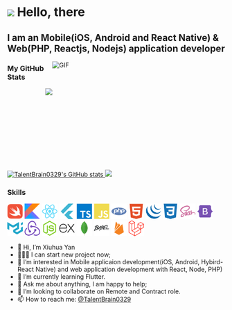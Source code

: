 <img src="https://media.giphy.com/media/hvRJCLFzcasrR4ia7z/giphy.gif" width="25px"> Hello, there 
===============================
I am an Mobile(iOS, Android and React Native) & Web(PHP, Reactjs, Nodejs) application developer
---------------


<img align="right" alt="GIF" src="https://github.com/TalentBrain0329/TalentBrain0329//main/assets/images/image.gif?raw=true" width="400" height="250" />

### My GitHub Stats

<a href="http://www.github.com/TalentBrain0329">
<!--  <img align="left" src="https://bad-apple-github-readme.vercel.app/api?show_bg=1&username=TalentBrain0329&theme=vue" /> -->
 <img align="right" src="https://github-profile-trophy.vercel.app/?username=TalentBrain0329&theme=flat&title=Stars,Followers,Commit,MultiLanguage&margin-w=5&row=2&column=2">
 
 <img src="https://github-readme-stats.vercel.app/api?username=TalentBrain0329&show_icons=false&hide=&count_private=true&title_color=0891b2&text_color=ffffff&icon_color=0891b2&bg_color=1c1917&hide_border=true&show_icons=true" alt="TalentBrain0329's GitHub stats" />

<img src="https://github-readme-streak-stats.herokuapp.com/?user=TalentBrain0329&stroke=ffffff&background=1c1917&ring=0891b2&fire=0891b2&currStreakNum=ffffff&currStreakLabel=0891b2&sideNums=ffffff&sideLabels=ffffff&dates=ffffff&hide_border=true" />
</a>
<br />


### Skills
<p align="left">
<a href="https://www.swift.org/" target="_blank" rel="noreferrer"><img src="https://raw.githubusercontent.com/TalentBrain0329/TalentBrain0329/main/assets/icons/skills/swift-colored.svg" width="36" height="36" alt="Swift" /></a>
<a href="https://www.kotlinlang.org/" target="_blank" rel="noreferrer"><img src="https://raw.githubusercontent.com/TalentBrain0329/TalentBrain0329/main/assets/icons/skills/kotlin-colored.svg" width="36" height="36" alt="Kotlin" /></a>
<a href="https://reactjs.org/" target="_blank" rel="noreferrer"><img src="https://raw.githubusercontent.com/TalentBrain0329/TalentBrain0329/main/assets/icons/skills/react-colored.svg" width="36" height="36" alt="React" /></a>
<a href="https://www.flutter.dev/" target="_blank" rel="noreferrer"><img src="https://raw.githubusercontent.com/TalentBrain0329/TalentBrain0329/main/assets/icons/skills/flutter-colored.svg" width="36" height="36" alt="Flutter" /></a>
<a href="https://www.typescriptlang.org/" target="_blank" rel="noreferrer"><img src="https://raw.githubusercontent.com/TalentBrain0329/TalentBrain0329//main/assets/icons/skills/typescript-colored.svg" width="36" height="36" alt="Typescript" /></a>
<a href="https://developer.mozilla.org/en-US/docs/Web/JavaScript" target="_blank" rel="noreferrer"><img src="https://raw.githubusercontent.com/TalentBrain0329/TalentBrain0329/main/assets/icons/skills/javascript-colored.svg" width="36" height="36" alt="Javascript" /></a>
 <a href="https://www.php.net/" target="_blank" rel="noreferrer"><img src="https://raw.githubusercontent.com/TalentBrain0329/TalentBrain0329/main/assets/icons/skills/php-colored.svg" width="36" height="36" alt="PHP" /></a>
<a href="https://developer.mozilla.org/en-US/docs/Glossary/HTML5" target="_blank" rel="noreferrer"><img src="https://raw.githubusercontent.com/TalentBrain0329/TalentBrain0329/main/assets/icons/skills/html5-colored.svg" width="36" height="36" alt="HTML5" /></a>
<a href="https://jquery.com/" target="_blank" rel="noreferrer"><img src="https://raw.githubusercontent.com/TalentBrain0329/TalentBrain0329/main/assets/icons/skills/jquery-colored.svg" width="36" height="36" alt="JQuery" /></a>
<a href="https://www.w3.org/TR/CSS/#css" target="_blank" rel="noreferrer"><img src="https://raw.githubusercontent.com/TalentBrain0329/TalentBrain0329/main/assets/icons/skills/css3-colored.svg" width="36" height="36" alt="CSS3" /></a>
<a href="https://sass-lang.com/" target="_blank" rel="noreferrer"><img src="https://raw.githubusercontent.com/TalentBrain0329/TalentBrain0329/main/assets/icons/skills/sass-colored.svg" width="36" height="36" alt="Sass" /></a>
<a href="https://getbootstrap.com/" target="_blank" rel="noreferrer"><img src="https://raw.githubusercontent.com/TalentBrain0329/TalentBrain0329/main/assets/icons/skills/bootstrap-colored.svg" width="36" height="36" alt="Bootstrap" /></a>
<a href="https://mui.com/" target="_blank" rel="noreferrer"><img src="https://raw.githubusercontent.com/TalentBrain0329/TalentBrain0329/main/assets/icons/skills/materialui-colored.svg" width="36" height="36" alt="Material UI" /></a>
<a href="https://redux.js.org/" target="_blank" rel="noreferrer"><img src="https://raw.githubusercontent.com/TalentBrain0329/TalentBrain0329/main/assets/icons/skills/redux-colored.svg" width="36" height="36" alt="Redux" /></a>
<a href="https://nodejs.org/en/" target="_blank" rel="noreferrer"><img src="https://raw.githubusercontent.com/TalentBrain0329/TalentBrain0329/main/assets/icons/skills/nodejs-colored.svg" width="36" height="36" alt="NodeJS" /></a>
<a href="https://expressjs.com/" target="_blank" rel="noreferrer"><img src="https://raw.githubusercontent.com/TalentBrain0329/TalentBrain0329/main/assets/icons/skills/express-colored.svg" width="36" height="36" alt="Express" /></a>
<a href="https://www.mongodb.com/" target="_blank" rel="noreferrer"><img src="https://raw.githubusercontent.com/TalentBrain0329/TalentBrain0329/main/assets/icons/skills/mongodb-colored.svg" width="36" height="36" alt="MongoDB" /></a>
 <a href="https://www.babeljs.io/" target="_blank" rel="noreferrer"><img src="https://raw.githubusercontent.com/TalentBrain0329/TalentBrain0329/main/assets/icons/skills/babel-colored.svg" width="36" height="36" alt="Babel" /></a>
<a href="https://firebase.google.com/" target="_blank" rel="noreferrer"><img src="https://raw.githubusercontent.com/TalentBrain0329/TalentBrain0329//main/assets/icons/skills/firebase-colored.svg" width="36" height="36" alt="Firebase" /></a>
<a href="https://laravel.com/" target="_blank" rel="noreferrer"><img src="https://raw.githubusercontent.com/TalentBrain0329/TalentBrain0329/main/assets/icons/skills/laravel-colored.svg" width="36" height="36" alt="Lavarel" /></a>
</p>

 
- 👋 Hi, I’m Xiuhua Yan
- 👨🏽‍💻 I can start new project now;
- 👀 I’m interested in Mobile applicaion development(iOS, Android, Hybird-React Native) and web application development with React, Node, PHP) 
- 🌱 I’m currently learning Flutter.
- 💬 Ask me about anything, I am happy to help;
- 💞️ I’m looking to collaborate on Remote and Contract role.
- 📫 How to reach me: [@TalentBrain0329](mailto:yanxiuhua0329@gmail.com)
<!--
🔭 I’m currently working on ...
👯 I’m looking to collaborate on ...
🤔 I’m looking for help with ...
😄 Pronouns: ...
⚡ Fun fact: ...
 -->
